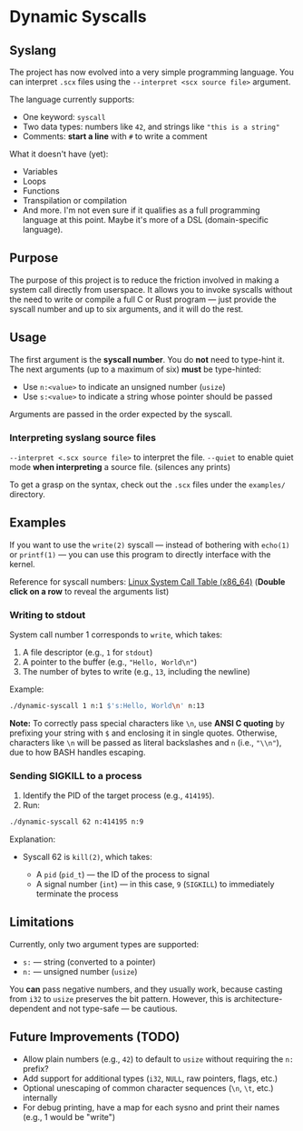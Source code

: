 # Dynamic Syscalls

## Syslang

The project has now evolved into a very simple programming language. You can interpret `.scx` files using the `--interpret <scx source file>` argument.

The language currently supports:

* One keyword: `syscall`
* Two data types: numbers like `42`, and strings like `"this is a string"`
* Comments: **start a line** with `#` to write a comment

What it doesn't have (yet):

* Variables
* Loops
* Functions
* Transpilation or compilation
* And more. I'm not even sure if it qualifies as a full programming language at this point. Maybe it's more of a DSL (domain-specific language).


## Purpose

The purpose of this project is to reduce the friction involved in making a system call directly from userspace. It allows you to invoke syscalls without the need to write or compile a full C or Rust program — just provide the syscall number and up to six arguments, and it will do the rest.

## Usage

The first argument is the **syscall number**. You do **not** need to type-hint it.
The next arguments (up to a maximum of six) **must** be type-hinted:

* Use `n:<value>` to indicate an unsigned number (`usize`)
* Use `s:<value>` to indicate a string whose pointer should be passed

Arguments are passed in the order expected by the syscall.

### Interpreting syslang source files


`--interpret <.scx source file>` to interpret the file.
`--quiet` to enable quiet mode **when interpreting** a source file. (silences any prints)

To get a grasp on the syntax, check out the `.scx` files under the `examples/` directory.

## Examples

If you want to use the `write(2)` syscall — instead of bothering with `echo(1)` or `printf(1)` — you can use this program to directly interface with the kernel.

Reference for syscall numbers: [Linux System Call Table (x86\_64)](https://filippo.io/linux-syscall-table/)
(**Double click on a row** to reveal the arguments list)

### Writing to stdout

System call number 1 corresponds to `write`, which takes:

1. A file descriptor (e.g., `1` for `stdout`)
2. A pointer to the buffer (e.g., `"Hello, World\n"`)
3. The number of bytes to write (e.g., `13`, including the newline)

Example:

```bash
./dynamic-syscall 1 n:1 $'s:Hello, World\n' n:13
```

**Note:** To correctly pass special characters like `\n`, use **ANSI C quoting** by prefixing your string with `$` and enclosing it in single quotes. Otherwise, characters like `\n` will be passed as literal backslashes and `n` (i.e., `"\\n"`), due to how BASH handles escaping.

### Sending SIGKILL to a process

1. Identify the PID of the target process (e.g., `414195`).
2. Run:

```bash
./dynamic-syscall 62 n:414195 n:9
```

Explanation:

* Syscall 62 is `kill(2)`, which takes:

  * A `pid` (`pid_t`) — the ID of the process to signal
  * A signal number (`int`) — in this case, `9` (`SIGKILL`) to immediately terminate the process

## Limitations

Currently, only two argument types are supported:

* `s:` — string (converted to a pointer)
* `n:` — unsigned number (`usize`)

You **can** pass negative numbers, and they usually work, because casting from `i32` to `usize` preserves the bit pattern. However, this is architecture-dependent and not type-safe — be cautious.

## Future Improvements (TODO)

* Allow plain numbers (e.g., `42`) to default to `usize` without requiring the `n:` prefix?
* Add support for additional types (`i32`, `NULL`, raw pointers, flags, etc.)
* Optional unescaping of common character sequences (`\n`, `\t`, etc.) internally
* For debug printing, have a map for each sysno and print their names (e.g., 1 would be "write")

